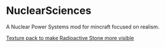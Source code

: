 # NuclearSciences
A Nuclear Power Systems mod for mincraft focused on realism.

[Texture pack to make Radioactive Stone more visible](https://dl.dropboxusercontent.com/u/102877285/NuclearSciencesStoneReplacement.zip)
